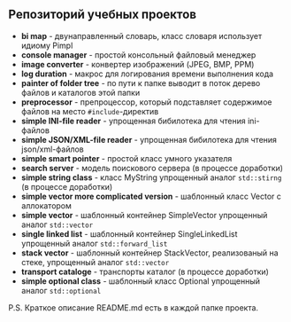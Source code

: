 ## Репозиторий учебных проектов
- **bi map** - двунаправленный словарь, класс словаря использует идиому Pimpl
- **console manager** - простой консольный файловый менеджер
- **image converter** - конвертер изображений (JPEG, BMP, PPM)
- **log duration** - макрос для логирования времени выполнения кода
- **painter of folder tree** - по пути к папке выводит в поток дерево файлов и каталогов этой папки
- **preprocessor** - препроцессор, который подставляет содержимое файлов на место `#include`-директив
- **simple INI-file reader** - упрощенная бибилотека для чтения ini-файлов
- **simple JSON/XML-file reader** - упрощенная бибилотека для чтения json/xml-файлов
- **simple smart pointer** - простой класс умного указателя
- **search server** - модель поискового сервера (в процессе доработки)
- **simple string class** - класс MyString упрощенный аналог `std::stirng` (в процессе доработки)
- **simple vector more complicated version** - шаблонный класс Vector c аллокатором
- **simple vector** - шаблонный контейнер SimpleVector упрощенный аналог `std::vector`
- **single linked list** - шаблонный контейнер SingleLinkedList упрощенный аналог `std::forward_list`
- **stack vector** - шаблонный контейнер StackVector, реализованый на стеке, упрощенный аналог `std::vector`
- **transport cataloge** - транспорты каталог (в процессе доработки)
- **simple optional class** - шаблонный класс Optional упрощенный аналог `std::optional`
   
P.S. Краткое описание README.md есть в каждой папке проекта.
